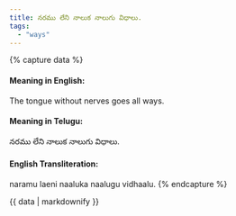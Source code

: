 ```yaml
---
title: నరము లేని నాలుక నాలుగు విధాలు.
tags:
  - "ways"
---
```


{% capture data %}
#### Meaning in English:
The tongue without nerves goes all ways.

#### Meaning in Telugu:
నరము లేని నాలుక నాలుగు విధాలు.

#### English Transliteration:
naramu laeni naaluka naalugu vidhaalu.
{% endcapture %}

{{ data | markdownify }}

